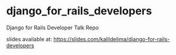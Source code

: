# django_for_rails_developers
Django for Rails Developer Talk Repo

slides available at:
https://slides.com/kalildelima/django-for-rails-developers
